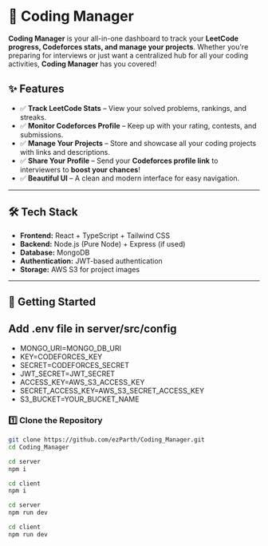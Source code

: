 # 🚀 Coding Manager  

**Coding Manager** is your all-in-one dashboard to track your **LeetCode progress, Codeforces stats, and manage your projects**. Whether you're preparing for interviews or just want a centralized hub for all your coding activities, **Coding Manager** has you covered!  

## ✨ Features  

- ✅ **Track LeetCode Stats** – View your solved problems, rankings, and streaks.  
- ✅ **Monitor Codeforces Profile** – Keep up with your rating, contests, and submissions.  
- ✅ **Manage Your Projects** – Store and showcase all your coding projects with links and descriptions.  
- ✅ **Share Your Profile** – Send your **Codeforces profile link** to interviewers to **boost your chances**!  
- ✅ **Beautiful UI** – A clean and modern interface for easy navigation.  

---

## 🛠️ Tech Stack  

- **Frontend:** React + TypeScript + Tailwind CSS  
- **Backend:** Node.js (Pure Node) + Express (if used)  
- **Database:** MongoDB  
- **Authentication:** JWT-based authentication  
- **Storage:** AWS S3 for project images  

---

## 🚀 Getting Started  

## Add .env file in server/src/config
- MONGO_URI=MONGO_DB_URI
- KEY=CODEFORCES_KEY
- SECRET=CODEFORCES_SECRET
- JWT_SECRET=JWT_SECRET
- ACCESS_KEY=AWS_S3_ACCESS_KEY
- SECRET_ACCESS_KEY=AWS_S3_SECRET_ACCESS_KEY
- S3_BUCKET=YOUR_BUCKET_NAME

### **1️⃣ Clone the Repository**  
```sh
git clone https://github.com/ezParth/Coding_Manager.git
cd Coding_Manager

cd server
npm i

cd client
npm i

cd server
npm run dev

cd client
npm run dev